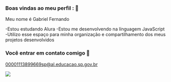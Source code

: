 ### Boas vindas ao meu perfil : 💙 

Meu nome é Gabriel Fernando

-Estou estudando Alura
-Estou me desenvolvendo na línguagem JavaScript
-Utilizo esse espaço para minha organização e compartilhamento dos meus projetos desenvolvidos

### Você entrar em contato comigo 📧

00001113899669sp@al.educacao.sp.gov.br



![](https://tenor.com/bDhSI.gif)

